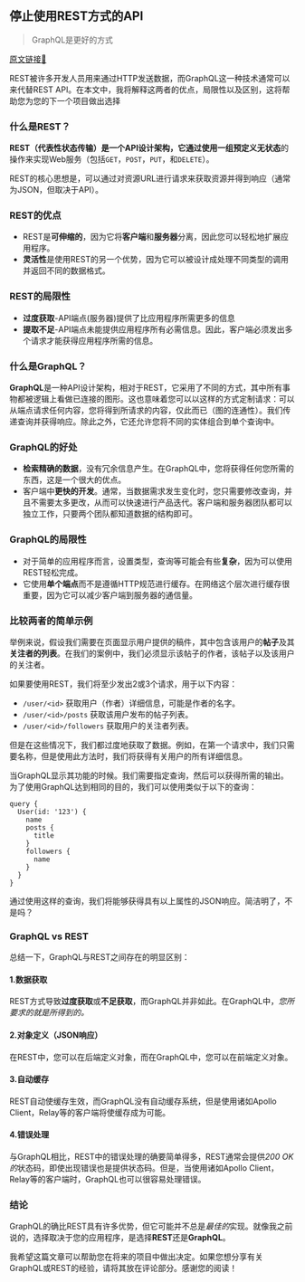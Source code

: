 ## 停止使用REST方式的API
>GraphQL是更好的方式

[原文链接🔗](https://medium.com/javascript-in-plain-english/stop-using-rest-for-apis-d697727ae6dd)


REST被许多开发人员用来通过HTTP发送数据，而GraphQL这一种技术通常可以来代替REST
API。在本文中，我将解释这两者的优点，局限性以及区别，这将帮助您为您的下一个项目做出选择

### 什么是REST？

**REST（代表性状态传输）**是一个API设计架构，它通过使用一组预定义**无状态**的操作来实现Web服务（包括`GET`，`POST`，`PUT`，和`DELETE`）。

REST的核心思想是，可以通过对资源URL进行请求来获取资源并得到响应（通常为JSON，但取决于API）。

### REST的优点

- REST是**可伸缩的**，因为它将**客户端**和**服务器**分离，因此您可以轻松地扩展应用程序。
- **灵活性**是使用REST的另一个优势，因为它可以被设计成处理不同类型的调用并返回不同的数据格式。

### REST的局限性

- **过度获取**-API端点(服务器)提供了比应用程序所需更多的信息
- **提取不足**-API端点未能提供应用程序所有必需信息。因此，客户端必须发出多个请求才能获得应用程序所需的信息。

### 什么是GraphQL？

**GraphQL**是一种API设计架构，相对于REST，它采用了不同的方式，其中所有事物都被逻辑上看做已连接的图形。这也意味着您可以以这样的方式定制请求：可以从端点请求任何内容，您将得到所请求的内容，仅此而已（图的连通性）。我们传递查询并获得响应。除此之外，它还允许您将不同的实体组合到单个查询中。

### GraphQL的好处

- **检索精确的数据**，没有冗余信息产生。在GraphQL中，您将获得任何您所需的东西，这是一个很大的优点。
- 客户端中**更快的开发**。通常，当数据需求发生变化时，您只需要修改查询，并且不需要太多更改，从而可以快速进行产品迭代。客户端和服务器团队都可以独立工作，只要两个团队都知道数据的结构即可。

### GraphQL的局限性

- 对于简单的应用程序而言，设置类型，查询等可能会有些**复杂**，因为可以使用REST轻松完成。
- 它使用**单个端点**而不是遵循HTTP规范进行缓存。在网络这个层次进行缓存很重要，因为它可以减少客户端到服务器的通信量。

### 比较两者的简单示例

举例来说，假设我们需要在页面显示用户提供的稿件，其中包含该用户的**帖子**及其**关注者的列表**。在我们的案例中，我们必须显示该帖子的作者，该帖子以及该用户的关注者。

如果要使用REST，我们将至少发出2或3个请求，用于以下内容：

- `/user/<id>` 获取用户（作者）详细信息，可能是作者的名字。
- `/user/<id>/posts` 获取该用户发布的帖子列表。
- `/user/<id>/followers` 获取用户的关注者列表。

但是在这些情况下，我们都过度地获取了数据。例如，在第一个请求中，我们只需要名称，但是使用此方法时，我们将获得有关用户的所有详细信息。



当GraphQL显示其功能的时候。我们需要指定查询，然后可以获得所需的输出。为了使用GraphQL达到相同的目的，我们可以使用类似于以下的查询：

```
query {
  User(id: '123') {
    name
    posts {
      title
    }
    followers {
      name
    }
  }
}
```

通过使用这样的查询，我们将能够获得具有以上属性的JSON响应。简洁明了，不是吗？

### GraphQL vs REST

总结一下，GraphQL与REST之间存在的明显区别：

#### 1.数据获取

REST方式导致**过度获取**或**不足获取**，而GraphQL并非如此。在GraphQL中，*您所要求的就是所得到的。*

#### 2.对象定义（JSON响应）

在REST中，您可以在后端定义对象，而在GraphQL中，您可以在前端定义对象。

#### 3.自动缓存

REST自动使缓存生效，而GraphQL没有自动缓存系统，但是使用诸如Apollo Client，Relay等的客户端将使缓存成为可能。

#### 4.错误处理

与GraphQL相比，REST中的错误处理的确要简单得多，REST通常会提供*200 OK的*状态码，即使出现错误也是提供状态码。但是，当使用诸如Apollo Client，Relay等的客户端时，GraphQL也可以很容易处理错误。

### 结论

GraphQL的确比REST具有许多优势，但它可能并不总是*最佳的*实现。就像我之前说的，选择取决于您的应用程序，是选择**REST**还是**GraphQL**。

我希望这篇文章可以帮助您在将来的项目中做出决定。如果您想分享有关GraphQL或REST的经验，请将其放在评论部分。感谢您的阅读！
